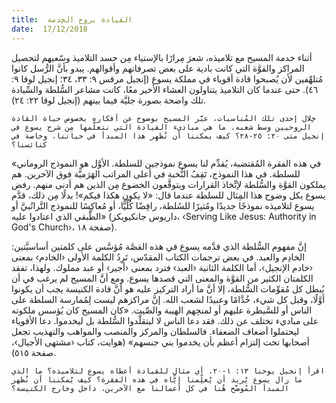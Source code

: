 ```yaml
---
title:  القيادة بروح الخِدمة
date:  17/12/2018
---
```


أثناء خدمة المسيح مع تلاميذه، شعرَ مِرارًا بالإستياء مِن حسد التلاميذ وسّعيهم لتحصيل المراكز والقوَّة التي كانت بادية على بعض تصرفاتهم وأقوالهم. يبدو بأنَّ الرُّسل كانوا مُتلهِّفين لأن يُصبحوا قادة أقوياء في مملكة يسوع (إنجيل مرقس ٩: ٣٣، ٣٤؛ إنجيل لوقا ٩: ٤٦). حتى عندما كان التلاميذ يتناولون العشاء الأخير معًا، كانت مشاعر السُّلطة والسِّيادة تلك واضحة بصورة جليَّة فيما بينهم (إنجيل لوقا ٢٢: ٢٤).

`خِلال إحدى تلك المُناسبات، عبَّر المسيح بوضوح عن أفكاره بخصوص حياة القادة الروحيين وسط شعبه. ما هي مباديء القيادة التي نتعلَّمها مِن شرح يسوع في إنجيل متى ٢٠: ٢٥-٢٨؟ كيف يمكننا أن نُظهِر هذا المبدأ في حياتنا، وخاصة في كنائسنا؟`

«في هذه الفقرة المُقتضبة، يُقدِّم لنا يسوع نموذجين للسلطة. الأوَّل هو النموذج الروماني للسلطة. في هذا النموذج، تَقِفُ النُّخبة في أعلى المراتب الهَرَميَّة فوق الآخرين. هم يملكون القوَّة والسُّلطة لإتِّخاذ القرارات ويتوقَّعون الخضوع مِن الذين هم أدنى منهم. رفض يسوع بكل وضوح هذا المِثال للسلطة عندما قال: «لا يكون هكذا فيكم»! بدلًا مِن ذلك، قدَّم يسوع لتلاميذه نموذجًا جديدًا ومُثيرًا للسُلطة، رافِضًا كُلِّيًّا، أو مُعاكِسًا للنموذج التَّراتُبيَّ أو الطَّبقي الذي اعتادوا عليه» (داريوس جانكيويكز، ‹Serving Like Jesus: Authority in God's Church›، صفحة ١٨).

إنَّ مفهوم السُّلطة الذي قدَّمه يسوع في هذه القصَّة مُؤسَّس على كلمتين أساسيَّتين: الخادِم والعبد. في بعض ترجمات الكتاب المقدّس، تَرِدُ الكلمة الأولى ‹الخادم› بمعنى ‹خادم الإنجيل›، أما الكلمة الثانية ‹العبد› فترد بمعنى ‹أجير› أو عبد مملوك. ولهذا، تفقد الكلمتان الكثير من القوَّة والمعنى التي قصدها يسوع. ومع أنَّ المسيح لم يرغب في أن يُبطل كل مُقوِّمات السُّلطة، إلا أنَّ ما أراد التركيز عليه هو أنَّ قادة الكنيسة يجب أن يكونوا أوَّلًا، وقبل كل شيء، خُدَّامًا وعبيدًا لشعب الله. إنَّ مراكزهم ليست لِمُمارسة السلطة على الناس أو للسَّيطرة عليهم أو لمنحِهم الهيبة والصِّيت. «كان المسيح كان يُؤسس ملكوته على مباديء تختلف عن ذلك. فقد دعا الناس لا ليتقلَّدوا السُّلطة بل ليخدموا. دعا الأقوياء ليحتملوا أضعاف الضعفاء. فالسلطان والمركز والمنصب والمواهب والتهذيب تجعل أصحابها تحت إلتزام أعظم بأن يخدموا بني جنسهم» (هوايت، كتاب ‹مشتهى الأجيال›، صفحة ٥١٥).

`اقرأ إنجيل يوحنا ١٣: ١-٢٠. أي مثالٍ للقيادة أعطاه يسوع لتلاميذه؟ ما الذي ما زال يسوع يُريد أن يُعلِّمنا إيَّاه في هذه الفقرة؟ كيف يُمكننا أن نُظهر المبدأ المُوضَّح هُنا في كل أعمالنا مع الآخرين، داخل وخارج الكنيسة؟`